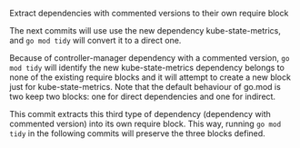 Extract dependencies with commented versions to their own require block

The next commits will use use the new dependency kube-state-metrics, and
`go mod tidy` will convert it to a direct one.

Because of controller-manager dependency with a commented version,
`go mod tidy` will identify the new kube-state-metrics dependency
belongs to none of the existing require blocks and it will attempt to
create a new block just for kube-state-metrics. Note that the default
behaviour of go.mod is two keep two blocks: one for direct dependencies
and one for indirect.

This commit extracts this third type of dependency (dependency with
commented version) into its own require block. This way, running
`go mod tidy` in the following commits will preserve the three blocks
defined.
